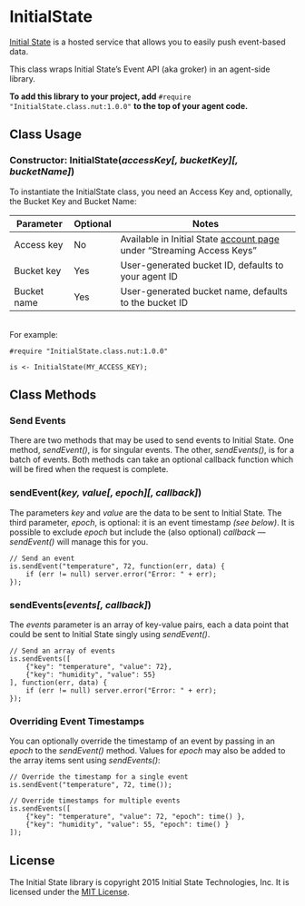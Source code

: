 # InitialState

[Initial State](https://www.initialstate.com/) is a hosted service that allows you to easily push event-based data.

This class wraps Initial State’s Event API (aka groker) in an agent-side library.

**To add this library to your project, add** `#require "InitialState.class.nut:1.0.0"` **to the top of your agent code.**

## Class Usage

### Constructor: InitialState(*accessKey[, bucketKey][, bucketName]*)

To instantiate the InitialState class, you need an Access Key and, optionally, the Bucket Key and Bucket Name:

| Parameter   |  Optional  |  Notes |
| ---------   |  --------  |  ----- |
| Access key  |  No        |  Available in Initial State [account page](https://www.initialstate.com/app#/account) under “Streaming Access Keys” |
| Bucket key  |  Yes       |  User-generated bucket ID, defaults to your agent ID |
| Bucket name |  Yes       |  User-generated bucket name, defaults to the bucket ID |

&nbsp;<br>For example:

```squirrel
#require "InitialState.class.nut:1.0.0"

is <- InitialState(MY_ACCESS_KEY);
```

## Class Methods

### Send Events

There are two methods that may be used to send events to Initial State. One method, *sendEvent()*, is for singular events. The other, *sendEvents()*, is for a batch of events. Both methods can take an optional callback function which will be fired when the request is complete.

### sendEvent(*key, value[, epoch][, callback]*)

The parameters *key* and *value* are the data to be sent to Initial State. The third parameter, *epoch*, is optional: it is an event timestamp *(see below)*. It is possible to exclude *epoch* but include the (also optional) *callback* &mdash; *sendEvent()* will manage this for you.

```squirrel
// Send an event
is.sendEvent("temperature", 72, function(err, data) {
    if (err != null) server.error("Error: " + err);
});
```

### sendEvents(*events[, callback]*)

The *events* parameter is an array of key-value pairs, each a data point that could be sent to Initial State singly using *sendEvent()*.

```squirrel
// Send an array of events
is.sendEvents([
    {"key": "temperature", "value": 72},
    {"key": "humidity", "value": 55}
], function(err, data) {
    if (err != null) server.error("Error: " + err);
});
```

### Overriding Event Timestamps

You can optionally override the timestamp of an event by passing in an *epoch* to the *sendEvent()* method. Values for *epoch* may also be added to the array items sent using *sendEvents()*:

```squirrel
// Override the timestamp for a single event
is.sendEvent("temperature", 72, time());

// Override timestamps for multiple events
is.sendEvents([
    {"key": "temperature", "value": 72, "epoch": time() },
    {"key": "humidity", "value": 55, "epoch": time() }
]);
```

## License

The Initial State library is copyright 2015 Initial State Technologies, Inc. It is licensed under the [MIT License](.License).
